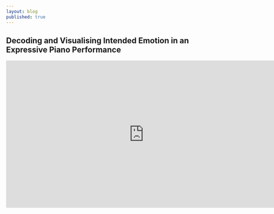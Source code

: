 ```yaml
---
layout: blog
published: true
---
```

## Decoding and Visualising Intended Emotion in an Expressive Piano Performance

<iframe width="752" height="403" src="https://www.youtube.com/embed/oPFpjvvF2_A" title="Decoding and Visualising Intended Emotion in an Expressive Piano Performance" frameborder="0" allow="accelerometer; autoplay; clipboard-write; encrypted-media; gyroscope; picture-in-picture" allowfullscreen></iframe>